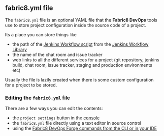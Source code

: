 ## fabric8.yml file

The `fabric8.yml` file is an optional YAML file that the **Fabric8 DevOps** tools use to store project configuration inside the source code of a project. 

Its a place you can store things like

* the path of the [Jenkins Workflow script](https://github.com/jenkinsci/workflow-plugin) from the [Jenkins Workflow Library](jenkinsWorkflowLibrary.html)
* the name of the chat room and issue tracker
* web links to all the different services for a project (git repository, jenkins build, chat room, issue tracker, staging and production environments etc)

Usually the file is lazily created when there is some custom configuration for a project to be stored.
 
### Editing the `fabric8.yml` file

There are a few ways you can edit the contents:

* the `project settings` button in the [console](console.html)
* the `fabric8.yml` file directly using a text editor in source control
* using the [Fabric8 DevOps Forge commands from the CLI or in your IDE](forge.html)
